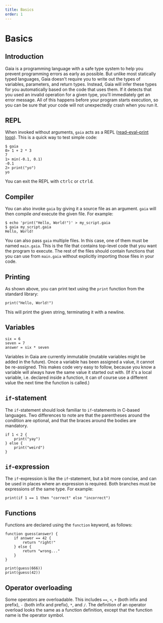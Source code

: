 ```yaml
---
title: Basics
order: 1
---
```


# Basics

## Introduction

Gaia is a programming language with a safe type system to help you prevent
programming errors as early as possible. But unlike most statically typed
languages, Gaia doesn't require you to write out the types of variables,
parameters, and return types. Instead, Gaia will infer these types for you
automatically based on the code that uses them. If it detects that you used an
invalid operation for a given type, you'll immediately get an error message. All
of this happens before your program starts execution, so you can be sure that
your code will not unexpectedly crash when you run it.

## REPL

When invoked without arguments, `gaia` acts as a REPL ([read–eval–print
loop](https://en.wikipedia.org/wiki/Read–eval–print_loop)). This is a quick way
to test simple code:

    $ gaia
    0> 1 + 2 * 3
    7
    1> min(-0.1, 0.1)
    -0.1
    2> print("yo")
    yo

You can exit the REPL with <kbd>ctrl</kbd><kbd>c</kbd> or
<kbd>ctrl</kbd><kbd>d</kbd>.

## Compiler

You can also invoke `gaia` by giving it a source file as an argument. `gaia`
will then compile _and_ execute the given file. For example:

    $ echo 'print("Hello, World!")' > my_script.gaia
    $ gaia my_script.gaia
    Hello, World!

You can also pass `gaia` multiple files. In this case, one of them must be named
`main.gaia`. This is the file that contains top-level code that you want the
program to execute. The rest of the files should contain functions that you can
use from `main.gaia` without explicitly importing those files in your code.

## Printing

As shown above, you can print text using the `print` function from the standard
library:

    print("Hello, World!")

This will print the given string, terminating it with a newline.

## Variables

    six = 6
    seven = 7
    answer = six * seven

Variables in Gaia are currently immutable (mutable variables might be added in
the future). Once a variable has been assigned a value, it cannot be
re-assigned. This makes code very easy to follow, because you know a variable
will always have the same value it started out with. (If it's a local variable,
i.e. declared inside a function, it can of course use a different value the next
time the function is called.)

## `if`-statement

The `if`-statement should look familiar to `if`-statements in C-based languages.
Two differences to note are that the parentheses around the condition are
optional, and that the braces around the bodies are mandatory.

    if 1 < 2 {
        print("yay")
    } else {
        print("weird")
    }

## `if`-expression

The `if`-expression is like the `if`-statement, but a bit more concise, and can
be used in places where an expression is required. Both branches must be
expressions of the same type. For example:

    print(if 1 == 1 then "correct" else "incorrect")

## Functions

Functions are declared using the `function` keyword, as follows:

    function guess(answer) {
        if answer == 42 {
            return "right!"
        } else {
            return "wrong..."
        }
    }

    print(guess(666))
    print(guess(42))

## Operator overloading

Some operators are overloadable. This includes `==`, `<`, `+` (both infix and
prefix), `-` (both infix and prefix), `*`, and `/`. The definition of an
operator overload looks the same as a function definition, except that the
function name is the operator symbol.
